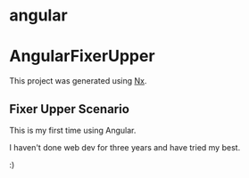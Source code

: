 # angular


# AngularFixerUpper

This project was generated using [Nx](https://nx.dev).

## Fixer Upper Scenario

This is my first time using Angular.

I haven't done web dev for three years and have tried my best.

:)
